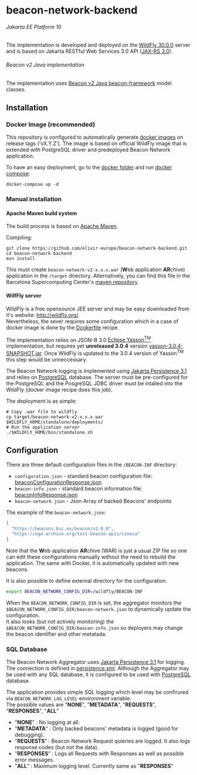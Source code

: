 # beacon-network-backend

###### Jakarta EE Platform 10
The implementation is developed and deployed on the [WildFly 30.0.0](http://wildfly.org/) server and is based on Jakarta RESTful Web Services 3.0 API ([JAX-RS 3.0](https://jakarta.ee/specifications/restful-ws/3.0/)).

###### Beacon v2 Java implementation
The implementation uses [Beacon v2 Java beacon-framework](https://github.com/elixir-europe/java-beacon-v2.api) model classes.

## Installation

### Docker Image (recommended)
This repository is configured to automatically generate [docker images](https://github.com/elixir-europe/beacon-network-backend/pkgs/container/beacon-network-backend) on release tags ('vX.Y.Z'). The image is based on official WildFly image that is extended with PostgreSQL driver and predeployed Beacon Network application.

To have an easy deployment, go to the [docker folder](./docker) and run [docker compose](https://docs.docker.com/compose/):

```
docker-compose up -d
```

### Manual installation

#### Apache Maven build system
The build process is based on [Apache Maven](https://maven.apache.org/).

Compiling:
```shell
git clone https://github.com/elixir-europe/beacon-network-backend.git
cd beacon-network-backend
mvn install
```
This must create `beacon-network-v2-x.x.x.war` (**W**eb application **AR**chive) application in the `/target` directory. Alternatively, you can find this file in the Barcelona Supercomputing Center's [maven repository](https://inb.bsc.es/maven/es/bsc/inb/ga4gh/beacon-network-v2/0.0.9/beacon-network-v2-0.0.9.war).

#### WilfFly server
WildFly is a free opensource JEE server and may be easy downloaded from it's website: http://wildfly.org/.  
Nevertheless, the sever requires some configuration which in a case of docker image is done by the [Dcokerfile](https://github.com/elixir-europe/beacon-network-backend/blob/2d42fa703742de713c238a3c2e2e3e5bc6e2c4c7/docker/Dockerfile#L15) recipe.  

The implementation relies on JSON-B 3.0 [Eclipse Yasson<sup>TM</sup>](https://github.com/eclipse-ee4j/yasson) implementation, but requires yet **unreleased 3.0.4** version [yasson-3.0.4-SNAPSHOT.jar](https://jakarta.oss.sonatype.org/content/repositories/snapshots/org/eclipse/yasson/3.0.4-SNAPSHOT/). Once WildFly is updated to the 3.0.4 version of Yasson<sup>TM</sup> this step would be unneccessary.

The Beacon Network logging is implemented using [Jakarta Persistence 3.1](https://jakarta.ee/specifications/persistence/3.1/) and relies on [PostgreSQL](https://www.postgresql.org/) database.
The server must be pre-configured for the PostgreSQL and the PosgreSQL JDBC driver must be intalled into the WildFly (docker image recipe does this job).

The deployment is as simple:

```shell
# Copy .war file to wildfly
cp target/beacon-network-v2-x.x.x.war $WILDFLY_HOME/standalone/deployments/
# Run the application server
./$WILDFLY_HOME/bin/standalone.sh
```

## Configuration

There are three default configuration files in the `/BEACON-INF` directory:
* `configuration.json` - standard beacon configuration file: [beaconConfigurationResponse.json](https://github.com/ga4gh-beacon/beacon-v2/blob/main/framework/json/responses/beaconConfigurationResponse.json)
* `beacon-info.json` - standard beacon information file: [beaconInfoResponse.json](https://github.com/ga4gh-beacon/beacon-v2/blob/main/framework/json/responses/beaconInfoResponse.json)
* `beacon-network.json` - Json Array of backed Beacons' endpoints  

The example of the `beacon-network.json`:
```json
[
  "https://beacons.bsc.es/beacon/v2.0.0",
  "https://ega-archive.org/test-beacon-apis/cineca"
]
```
Note that the **W**eb application **AR**chive (WAR) is just a usual ZIP file so one can edit these configurations manually without the need to rebuild the application. The same with Docker, it is automatically updated with new beacons.

It is also possible to define external directory for the configuration.
```bash
export BEACON_NETWORK_CONFIG_DIR=/wildfly/BEACON-INF
```
When the `BEACON_NETWORK_CONFIG_DIR` is set, the aggregator monitors the `$BEACON_NETWORK_CONFIG_DIR/beacon-network.json` to dynamically update the configuration.  
It also looks (but not actively monitoring) the `$BEACON_NETWORK_CONFIG_DIR/beacon-info.json` so deployers may change the beacon identifier and other metatada.

### SQL Database

The Beacon Network Aggregator uses [Jakarta Persistence 3.1](https://jakarta.ee/specifications/persistence/3.1/) for logging.
The connection is defined in [persistence.xml](https://github.com/elixir-europe/beacon-network-backend/blob/master/src/main/resources/META-INF/persistence.xml).
Although the Aggregator may be used with any SQL database, it is configured to be used with [PostgreSQL](https://www.postgresql.org/) database.

The application provides simple SQL logging which level may be confirured via `BEACON_NETWORK_LOG_LEVEL` environment variable.  
The possible values are "**NONE**", "**METADATA**", "**REQUESTS**", "**RESPONSES**", "**ALL**"
- "**NONE**" : No logging at all.
- "**METADATA**" : Only backed beacons' metadata is logged (good for debugging).
- "**REQUESTS**" : Beacon Network Request quieries are logged. It also logs response codes (but not the data).
- "**RESPONSES**" : Logs all Requests with Responses as well as possible error messages.
- "**ALL**" : Maximum logging level. Currently same as "**RESPONSES**"

